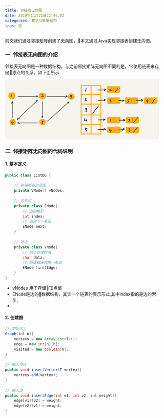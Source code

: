 ```yaml
---
title: 邻接表无向图
date: 2020年11月21日22:46:03
categories: 算法与数据结构
tags: 图
---
```


 前文我们通过邻接矩阵创建了无向图，本文通过Java实现邻接表创建无向图。

### 一. 邻接表无向图的介绍

邻接表无向图是一种数据结构，与之前邻接矩阵无向图不同的是，它使用链表来存储顶点的关系。如下面所示

![title](https://raw.githubusercontent.com/Demo233/images/main/gitnote/2020/11/21/Snipaste_2020-11-21_22-50-53-1605970336960.png)

### 二. 邻接矩阵无向图的代码说明

#### 1. 基本定义

```java
public class ListDG {

    // 存储所有的顶点
    private VNode[] vNodes;

    // 边节点
    private class ENode{
        // 边的索引
        int index;
        // 边的下一条边
        ENode next;
    }

    // 顶点
    private class VNode{
        // 顶点存储的值
        char data;
        // 顶底相连的第一条边
        ENode firstEdge;
    }
}
```

* vNodes 用于存储顶点值
* ENode是边的数据结构，其实一个链表的表示形式,其中index指的是边的索引,
* 

#### 2. 创建图

```java
// 初始化
Graph(int n){
    vertexs = new ArrayList<T>();
    edge = new int[n][n];
    visited = new boolean[n];
}

// 插入顶点
public void insertVertex(T vertex){
    vertexs.add(vertex);
}

// 插入边
public void insertEdge(int v1, int v2, int weight){
    edge[v1][v2] = weight;
    edge[v2][v1] = weight;
}

```




